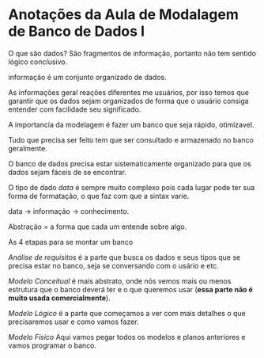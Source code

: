 # Anotações da Aula de Modalagem de Banco de Dados I

O que são dados?
São fragmentos de informação, portanto não tem sentido lógico conclusivo.

informação é um conjunto organizado de dados.

As informações geral reações diferentes me usuários, por isso temos que garantir que os dados sejam organizados de forma que o usuário consiga entender com facilidade seu significado.

A importancia da modelagem é fazer um banco que seja rápido, otimizavel.

Tudo que precisa ser feito tem que ser consultado e armazenado no banco geralmente.

O banco de dados precisa estar sistematicamente organizado para que os dados sejam fáceis de se encontrar.

O tipo de dado _data_ é sempre muito complexo pois cada lugar pode ter sua forma de formatação, o que faz com que a sintax varie.

data -> informação -> conhecimento.

Abstração = a forma que cada um entende sobre algo.

As 4 etapas para se montar um banco

_Análise de requisitos_ é a parte que busca os dados e seus tipos que se precisa estar no banco, seja se conversando com o usário e etc.

_Modelo Conceitual_ é mais abstrato, onde nós vemos mais ou menos estrutura que o banco deverá ter e o que queremos usar (**essa parte não é muito usada comercialmente**).

_Modelo Lógico_ é a parte que começamos a ver com mais detalhes o que precisaremos usar e como vamos fazer.

_Modelo Físico_ Aqui vamos pegar todos os modelos e planos anteriores e vamos programar o banco.


